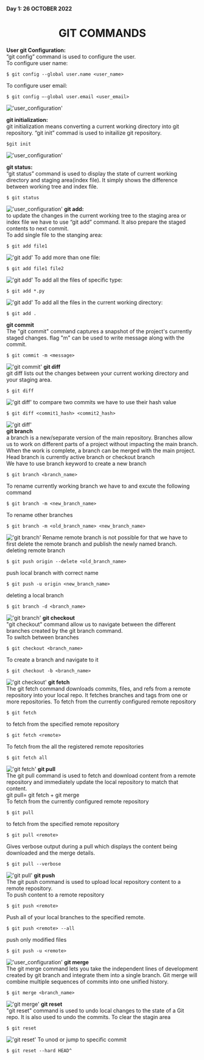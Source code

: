 ﻿#### Day 1: 26 OCTOBER 2022  	
<h1 align="center">GIT COMMANDS</h1>

**User git Configuration:**  
“git config” command is used to configure the user.  
To configure user name:  
```
$ git config --global user.name <user_name>
```  
To configure user email:  
```
$ git config –-global user.email <user_email>
``` 

!['user_configuration']('/../images/user_configuration.png)


**git initialization:**  
git initialization means converting a current working directory into git repository. “git init” commad is used to initailize git repository.  
```
$git init
```
!['user_configuration']('/../images/git_init.png)

**git status:**  
“git status” command is used to display the state of current working directory and staging area(index file). It simply shows the difference between working tree and index file.  
```
$ git status
```
!['user_configuration']('/../images/git_status.png)
**git add:**  
to update the changes in the current working tree to the staging area or index file we have to use “git add” command. It also prepare the staged contents to next commit.  
To add single file to the stanging area:  
```
$ git add file1
```  
!['git add']('/../images/git_add1.png)
To add more than one file:   
```
$ git add file1 file2
```  
!['git add']('/../images/git_add2.png)
To add all the files of specific type:  
```
$ git add *.py
```  
!['git add']('/../images/git_add3.png)
To add all the files in the current working directory:  
```
$ git add .
```  
**git commit**  
The "git commit" command captures a snapshot of the project's currently staged changes. flag "m" can be used to write message along with the commit.  
```
$ git commit -m <message>
```
!['git commit']('/../images/commit.png)
**git diff**  
git diff lists out the changes between your current working directory and your staging area.  
```
$ git diff
```
!['git diff']('/../images/diff.png)
to compare two commits we have to use their hash value  
```
$ git diff <commit1_hash> <commit2_hash>
```  
!['git diff']('/../images/diff_commit.png)  
**git branch**  
a branch is a new/separate version of the main repository. Branches allow us to work on different parts of a project without impacting the main branch. When the work is complete, a branch can be merged with the main project.
Head branch is currently active branch or checkout branch  
We have to use branch keyword to create a new branch
```
$ git branch <branch_name>
```   
To rename currently working branch we have to and excute the following command
```
$ git branch -m <new_branch_name>
```
To rename other branches  
```
$ git branch -m <old_branch_name> <new_branch_name>
```
!['git branch']('/../images/git_branch.png)
Rename remote branch is not possible for that we have to first delete the remote branch and publish the newly named branch.  
deleting remote branch
```
$ git push origin --delete <old_branch_name>
```
push local branch with correct name  
```
$ git push -u origin <new_branch_name>
```
deleting a local branch  
```
$ git branch -d <branch_name>
```
!['git branch']('/../images/remote_branch.png)
**git checkout**  
"git checkout" command allow us to navigate between the different branches created by the git branch command.  
To switch between branches
```
$ git checkout <branch_name>
```
To create a branch and navigate to it
```
$ git checkout -b <branch_name>
```
!['git checkout']('/../images/checkout.png)
**git fetch**  
The git fetch command downloads commits, files, and refs from a remote repository into your local repo. It fetches branches and tags from one or more repositories.
To fetch from the currently configured remote repository  
```
$ git fetch
```
to fetch from the specified remote repository
```
$ git fetch <remote>
```
To fetch from the all the registered remote repositories
```
$ git fetch all
```
!['git fetch']('/../images/fetch.png)
**git pull**  
The git pull command is used to fetch and download content from a remote repository and immediately update the local repository to match that content.  
git pull= git fetch + git merge  
To fetch from the currently configured remote repository  
```
$ git pull
```
to fetch from the specified remote repository
```
$ git pull <remote>
```
Gives verbose output during a pull which displays the content being downloaded and the merge details.
```
$ git pull --verbose
```
!['git pull']('/../images/pull.png)
**git push**  
The git push command is used to upload local repository content to a remote repository.  
To push content to a remote repository  
```
$ git push <remote>
```
Push all of your local branches to the specified remote.
```
$ git push <remote> --all
```
push only modified files
```
$ git push -u <remote>
```
!['user_configuration']('/../images/push.png)
**git merge**  
The git merge command lets you take the independent lines of development created by git branch and integrate them into a single branch.
Git merge will combine multiple sequences of commits into one unified history.
```
$ git merge <branch_name>
```
!['git merge']('/../images/git_merge.png)
**git reset**  
"git reset" command is used to undo local changes to the state of a Git repo. It is also used to undo the commits.
To clear the stagin area  
```
$ git reset
```
!['git reset']('/../images/reset.png)
To unod or jump to specific commit
```
$ git reset --hard HEAD^
```